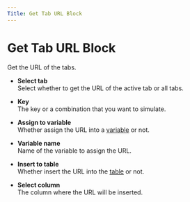 ```yaml
---
Title: Get Tab URL Block
---
```


# Get Tab URL Block

Get the URL of the tabs.

- **Select tab** <br>
	Select whether to get the URL of the active tab or all tabs.

- **Key** <br>
	The key or a combination that you want to simulate.

- **Assign to variable** <br>
	Whether assign the URL into a [variable](../workflow/variables.md) or not.

- **Variable name** <br>
	Name of the variable to assign the URL.

- **Insert to table** <br>
	Whether insert the URL into the [table](../workflow/table.md) or not.

- **Select column** <br>
	The column where the URL will be inserted.
